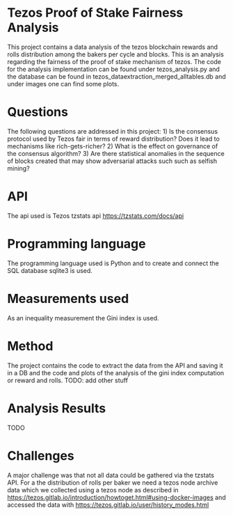 # Tezos Proof of Stake Fairness Analysis
This project contains a data analysis of the tezos blockchain rewards and rolls distribution among the bakers per cycle and blocks. This is an analysis regarding the fairness of the proof of stake mechanism of tezos. The code for the analysis implementation can be found under tezos_analysis.py and the database can be found in tezos_dataextraction_merged_alltables.db and under images one can find some plots.

# Questions
The following questions are addressed in this project: 
	1) Is the consensus protocol used by Tezos fair in terms of reward distribution? Does it lead to mechanisms 		   like rich-gets-richer?
	2) What is the effect on governance of the consensus algorithm?
	3) Are there statistical anomalies in the sequence of blocks created that may show adversarial attacks such 
	   such as selfish mining?

# API
The api used is Tezos tzstats api https://tzstats.com/docs/api

# Programming language
The programming language used is Python and to create and connect the SQL database sqlite3 is used.

# Measurements used
As an inequality measurement the Gini index is used.

# Method
The project contains the code to extract the data from the API and saving it in a DB and the code and plots of the analysis of the gini index computation or reward and rolls. TODO: add other stuff

# Analysis Results
TODO

# Challenges
A major challenge was that not all data could be gathered via the tzstats API. For a the distribution of rolls per baker we need a tezos node archive data which we collected using a tezos node as described in https://tezos.gitlab.io/introduction/howtoget.html#using-docker-images and accessed the data with https://tezos.gitlab.io/user/history_modes.html
